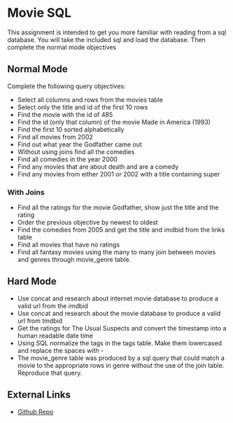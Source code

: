 # Movie SQL

This assignment is intended to get you more familiar with reading from a sql
database.  You will take the included sql and load the database.  Then 
complete the normal mode objectives

## Normal Mode

Complete the following query objectives:

* Select all columns and rows from the movies table
* Select only the title and id of the first 10 rows
* Find the movie with the id of 485
* Find the id (only that column) of the movie Made in America (1993)
* Find the first 10 sorted alphabetically
* Find all movies from 2002
* Find out what year the Godfather came out
* Without using joins find all the comedies
* Find all comedies in the year 2000
* Find any movies that are about death and are a comedy
* Find any movies from either 2001 or 2002 with a title containing super

### With Joins
* Find all the ratings for the movie Godfather, show just the title and the rating
* Order the previous objective by newest to oldest
* Find the comedies from 2005 and get the title and imdbid from the links table
* Find all movies that have no ratings
* Find all fantasy movies using the many to many join between movies and genres through movie_genre table.

## Hard Mode
* Use concat and research about internet movie database to produce a valid url from the imdbid
* Use concat and research about the movie database to produce a valid url from tmdbid
* Get the ratings for The Usual Suspects and convert the timestamp into a human readable date time
* Using SQL normalize the tags in the tags table.  Make them lowercased and replace the spaces with -
* The movie_genre table was produced by a sql query that could match a movie to the appropriate rows in genre without the use of the join table.  Reproduce that query.

## External Links
* [Github Repo](https://github.com/tiy-lv-java-2016-06/movie-sql)

